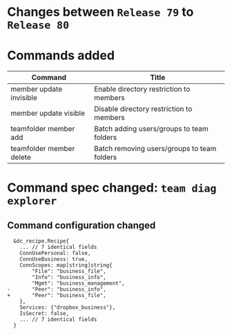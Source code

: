 # Changes between `Release 79` to `Release 80`

# Commands added

| Command                  | Title                                       |
|--------------------------|---------------------------------------------|
| member update invisible  | Enable directory restriction to members     |
| member update visible    | Disable directory restriction to members    |
| teamfolder member add    | Batch adding users/groups to team folders   |
| teamfolder member delete | Batch removing users/groups to team folders |

# Command spec changed: `team diag explorer`

## Command configuration changed

```
  &dc_recipe.Recipe{
  	... // 7 identical fields
  	ConnUsePersonal: false,
  	ConnUseBusiness: true,
  	ConnScopes: map[string]string{
  		"File": "business_file",
  		"Info": "business_info",
  		"Mgmt": "business_management",
- 		"Peer": "business_info",
+ 		"Peer": "business_file",
  	},
  	Services: {"dropbox_business"},
  	IsSecret: false,
  	... // 7 identical fields
  }
```
